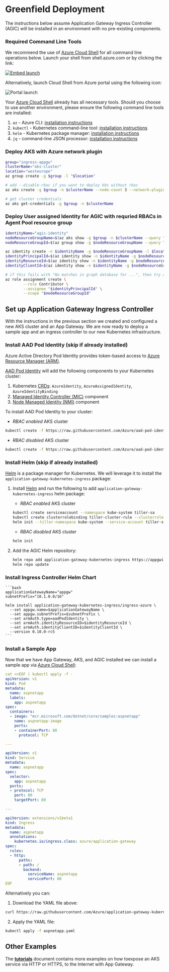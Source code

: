 # Greenfield Deployment

The instructions below assume Application Gateway Ingress Controller (AGIC) will be
installed in an environment with no pre-existing components.

### Required Command Line Tools

We recommend the use of [Azure Cloud Shell](https://shell.azure.com/) for all command line operations below. Launch your shell from shell.azure.com or by clicking the link:

[![Embed launch](https://shell.azure.com/images/launchcloudshell.png "Launch Azure Cloud Shell")](https://shell.azure.com)

Alternatively, launch Cloud Shell from Azure portal using the following icon:

![Portal launch](../portal-launch-icon.png)

Your [Azure Cloud Shell](https://shell.azure.com/) already has all necessary tools. Should you
choose to use another environment, please ensure the following command line tools are installed:

1. `az` - Azure CLI: [installation instructions](https://docs.microsoft.com/en-us/cli/azure/install-azure-cli?view=azure-cli-latest)
1. `kubectl` - Kubernetes command-line tool: [installation instructions](https://kubernetes.io/docs/tasks/tools/install-kubectl)
1. `helm` - Kubernetes package manager: [installation instructions](https://github.com/helm/helm/releases/latest)
1. `jq` - command-line JSON processor: [installation instructions](https://stedolan.github.io/jq/download/)


### Deploy AKS with Azure network plugin

```bash
group="ingress-appgw"
clusterName="aks-cluster"
location="westeurope"
az group create -g $group -l "$location"

# add --disable-rbac if you want to deploy k8s without rbac
az aks create -g $group -n $clusterName --node-count 3 --network-plugin azure

# get cluster credentials
az aks get-credentials -g $group -n $clusterName
```

### Deploy User assigned Identity for AGIC with requried RBACs in Agent Pool resource group

```bash
identityName="agic-identity"
nodeResourceGroupName=$(az aks show -g $group -n $clusterName --query "nodeResourceGroup" -o tsv)
nodeResourceGroupId=$(az group show -g $nodeResourceGroupName --query "id" -o tsv)

az identity create -n $identityName -g $nodeResourceGroupName -l $location
identityPrincipalId=$(az identity show -n $identityName -g $nodeResourceGroupName --query "principalId" -o tsv)
identityResourceId=$(az identity show -n $identityName -g $nodeResourceGroupName --query "id" -o tsv)
identityClientId=$(az identity show -n $identityName -g $nodeResourceGroupName --query "clientId" -o tsv)

# if this fails with "No matches in graph database for ...", then try again.
az role assignment create \
        --role Contributor \
        --assignee "$identityPrincipalId" \
        --scope "$nodeResourceGroupId"
```

## Set up Application Gateway Ingress Controller

With the instructions in the previous section we created and configured a new AKS cluster and
an App Gateway. We are now ready to deploy a sample app and an ingress controller to our new
Kubernetes infrastructure.

### Install AAD Pod Identity (skip if already installed)
  Azure Active Directory Pod Identity provides token-based access to
  [Azure Resource Manager (ARM)](https://docs.microsoft.com/en-us/azure/azure-resource-manager/resource-group-overview).

  [AAD Pod Identity](https://github.com/Azure/aad-pod-identity) will add the following components to your Kubernetes cluster:
   1. Kubernetes [CRDs](https://kubernetes.io/docs/tasks/access-kubernetes-api/custom-resources/custom-resource-definitions/): `AzureIdentity`, `AzureAssignedIdentity`, `AzureIdentityBinding`
   1. [Managed Identity Controller (MIC)](https://github.com/Azure/aad-pod-identity#managed-identity-controllermic) component
   1. [Node Managed Identity (NMI)](https://github.com/Azure/aad-pod-identity#node-managed-identitynmi) component


  To install AAD Pod Identity to your cluster:

   - *RBAC enabled* AKS cluster

  ```bash
  kubectl create -f https://raw.githubusercontent.com/Azure/aad-pod-identity/master/deploy/infra/deployment-rbac.yaml
  ```

   - *RBAC disabled* AKS cluster

  ```bash
  kubectl create -f https://raw.githubusercontent.com/Azure/aad-pod-identity/master/deploy/infra/deployment.yaml
  ```

### Install Helm (skip if already installed)
[Helm](https://docs.microsoft.com/en-us/azure/aks/kubernetes-helm) is a package manager for
Kubernetes. We will leverage it to install the `application-gateway-kubernetes-ingress` package:

1. Install [Helm](https://docs.microsoft.com/en-us/azure/aks/kubernetes-helm) and run the following to add `application-gateway-kubernetes-ingress` helm package:

    - *RBAC enabled* AKS cluster

    ```bash
    kubectl create serviceaccount --namespace kube-system tiller-sa
    kubectl create clusterrolebinding tiller-cluster-rule --clusterrole=cluster-admin --serviceaccount=kube-system:tiller-sa
    helm init --tiller-namespace kube-system --service-account tiller-sa
    ```

    - *RBAC disabled* AKS cluster

    ```bash
    helm init
    ```

1. Add the AGIC Helm repository:
    ```bash
    helm repo add application-gateway-kubernetes-ingress https://appgwingress.blob.core.windows.net/ingress-azure-helm-package/
    helm repo update
    ```

### Install Ingress Controller Helm Chart

    ```bash
    applicationGatewayName="appgw"
    subnetPrefix="10.1.0.0/16"

    helm install application-gateway-kubernetes-ingress/ingress-azure \
      --set appgw.name=$applicationGatewayName \
      --set appgw.subnetPrefix=$subnetPrefix \
      --set armAuth.type=aadPodIdentity \
      --set armAuth.identityResourceID=$identityResourceId \
      --set armAuth.identityClientID=$identityClientId \
      --version 0.10.0-rc5
    ```

### Install a Sample App
Now that we have App Gateway, AKS, and AGIC installed we can install a sample app
via [Azure Cloud Shell](https://shell.azure.com/):

```yaml
cat <<EOF | kubectl apply -f -
apiVersion: v1
kind: Pod
metadata:
  name: aspnetapp
  labels:
    app: aspnetapp
spec:
  containers:
  - image: "mcr.microsoft.com/dotnet/core/samples:aspnetapp"
    name: aspnetapp-image
    ports:
    - containerPort: 80
      protocol: TCP

---

apiVersion: v1
kind: Service
metadata:
  name: aspnetapp
spec:
  selector:
    app: aspnetapp
  ports:
  - protocol: TCP
    port: 80
    targetPort: 80

---

apiVersion: extensions/v1beta1
kind: Ingress
metadata:
  name: aspnetapp
  annotations:
    kubernetes.io/ingress.class: azure/application-gateway
spec:
  rules:
  - http:
      paths:
      - path: /
        backend:
          serviceName: aspnetapp
          servicePort: 80
EOF
```

Alternatively you can:

1. Download the YAML file above:
```bash
curl https://raw.githubusercontent.com/Azure/application-gateway-kubernetes-ingress/master/docs/examples/aspnetapp.yaml -o aspnetapp.yaml
```

2. Apply the YAML file:
```bash
kubectl apply -f aspnetapp.yaml
```


## Other Examples
The **[tutorials](../tutorial.md)** document contains more examples on how toexpose an AKS
service via HTTP or HTTPS, to the Internet with App Gateway.
